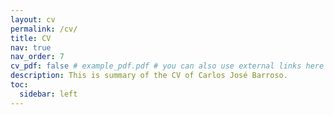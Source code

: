 ```yaml
---
layout: cv
permalink: /cv/
title: CV
nav: true
nav_order: 7
cv_pdf: false # example_pdf.pdf # you can also use external links here
description: This is summary of the CV of Carlos José Barroso.
toc:
  sidebar: left
---
```

